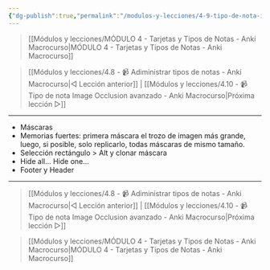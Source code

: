 ```yaml
---
{"dg-publish":true,"permalink":"/modulos-y-lecciones/4-9-tipo-de-nota-image-occlusion-sencillo-anki-macrocurso/","noteIcon":"","updated":"2024-05-15T22:20:32.468+02:00"}
---
```



> [[Módulos y lecciones/MÓDULO 4 - Tarjetas y Tipos de Notas - Anki Macrocurso\|MÓDULO 4 - Tarjetas y Tipos de Notas - Anki Macrocurso]]

> [[Módulos y lecciones/4.8 - 📹 Adiministrar tipos de notas - Anki Macrocurso\|◁ Lección anterior]] | [[Módulos y lecciones/4.10 - 📹 Tipo de nota Image Occlusion avanzado - Anki Macrocurso\|Próxima lección ▷]]

---

- Máscaras
- Memorias fuertes: primera máscara el trozo de imagen más grande, luego, si posible, solo replicarlo, todas máscaras de mismo tamaño.
- Selección rectángulo > Alt y clonar máscara
- Hide all... Hide one...
- Footer y Header


---

> [[Módulos y lecciones/4.8 - 📹 Adiministrar tipos de notas - Anki Macrocurso\|◁ Lección anterior]] | [[Módulos y lecciones/4.10 - 📹 Tipo de nota Image Occlusion avanzado - Anki Macrocurso\|Próxima lección ▷]]

> [[Módulos y lecciones/MÓDULO 4 - Tarjetas y Tipos de Notas - Anki Macrocurso\|MÓDULO 4 - Tarjetas y Tipos de Notas - Anki Macrocurso]]